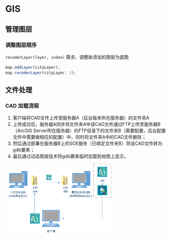 # GIS

## 管理图层

### 调整图层顺序

`recoderLayer(layer, index)` 需求，调整新添加的图层为底图
```js
map.addLayer(cityLayer);
map.recoderLayer(cityLayer, 1);
```

## 文件处理

### CAD 加载流程

1. 客户端将CAD文件上传至服务器A（后台版本所在服务器）的文件夹A
2. 上传成功后，服务器A同步将文件夹A中该CAD文件通过FTP上传至服务器B（ArcGIS Server所在服务器）的FTP目录下的文件夹B（需要配置，后台配置文件中需要做相应的配置）中，同时将文件夹A中的CAD文件删除；
3. 然后通过部署在服务器B上的SOE服务（已绑定文件夹B）将该CAD文件转为gdb要素；
4. 最后通过动态图层技术将gdb要素临时加载到地图上显示。

![CAD load](../.vuepress/public/images/cad-load.png)